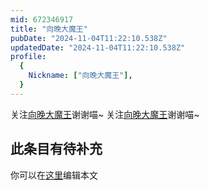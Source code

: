 ```yaml
---
mid: 672346917
title: "向晚大魔王"
pubDate: "2024-11-04T11:22:10.538Z"
updatedDate: "2024-11-04T11:22:10.538Z"
profile:
  {
    Nickname: ["向晚大魔王"],
  }
---
```


关注[向晚大魔王](https://space.bilibili.com/672346917)谢谢喵~ 关注[向晚大魔王](https://space.bilibili.com/672346917)谢谢喵~

## 此条目有待补充
你可以在[这里](https://github.com/Yuhanawa/VTuber.ICU/edit/master/src/content/v/向晚大魔王/index.md)编辑本文
